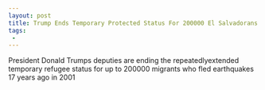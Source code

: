 ```yaml
---
layout: post
title: Trump Ends Temporary Protected Status For 200000 El Salvadorans
tags:
 -
---
```

President Donald Trumps deputies are ending the repeatedlyextended temporary refugee status for up to 200000 migrants who fled earthquakes 17 years ago in 2001

